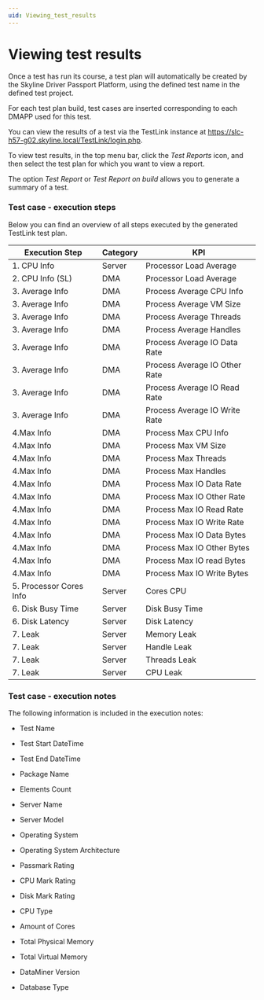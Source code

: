 ```yaml
---
uid: Viewing_test_results
---
```


# Viewing test results

Once a test has run its course, a test plan will automatically be created by the Skyline Driver Passport Platform, using the defined test name in the defined test project.

For each test plan build, test cases are inserted corresponding to each DMAPP used for this test.

You can view the results of a test via the TestLink instance at <https://slc-h57-g02.skyline.local/TestLink/login.php>.

To view test results, in the top menu bar, click the *Test Reports* icon, and then select the test plan for which you want to view a report.

The option *Test Report* or *Test Report on build* allows you to generate a summary of a test.

### Test case - execution steps

Below you can find an overview of all steps executed by the generated TestLink test plan.

| Execution Step           | Category | KPI                           |
|--------------------------|----------|-------------------------------|
| 1\. CPU Info             | Server   | Processor Load Average        |
| 2\. CPU Info (SL)        | DMA      | Processor Load Average        |
| 3\. Average Info         | DMA      | Process Average CPU Info      |
| 3\. Average Info         | DMA      | Process Average VM Size       |
| 3\. Average Info         | DMA      | Process Average Threads       |
| 3\. Average Info         | DMA      | Process Average Handles       |
| 3\. Average Info         | DMA      | Process Average IO Data Rate  |
| 3\. Average Info         | DMA      | Process Average IO Other Rate |
| 3\. Average Info         | DMA      | Process Average IO Read Rate  |
| 3\. Average Info         | DMA      | Process Average IO Write Rate |
| 4.Max Info               | DMA      | Process Max CPU Info          |
| 4.Max Info               | DMA      | Process Max VM Size           |
| 4.Max Info               | DMA      | Process Max Threads           |
| 4.Max Info               | DMA      | Process Max Handles           |
| 4.Max Info               | DMA      | Process Max IO Data Rate      |
| 4.Max Info               | DMA      | Process Max IO Other Rate     |
| 4.Max Info               | DMA      | Process Max IO Read Rate      |
| 4.Max Info               | DMA      | Process Max IO Write Rate     |
| 4.Max Info               | DMA      | Process Max IO Data Bytes     |
| 4.Max Info               | DMA      | Process Max IO Other Bytes    |
| 4.Max Info               | DMA      | Process Max IO read Bytes     |
| 4.Max Info               | DMA      | Process Max IO Write Bytes    |
| 5\. Processor Cores Info | Server   | Cores CPU                     |
| 6\. Disk Busy Time       | Server   | Disk Busy Time                |
| 6\. Disk Latency         | Server   | Disk Latency                  |
| 7\. Leak                 | Server   | Memory Leak                   |
| 7\. Leak                 | Server   | Handle Leak                   |
| 7\. Leak                 | Server   | Threads Leak                  |
| 7\. Leak                 | Server   | CPU Leak                      |

### Test case - execution notes

The following information is included in the execution notes:

- Test Name

- Test Start DateTime

- Test End DateTime

- Package Name

- Elements Count

- Server Name

- Server Model

- Operating System

- Operating System Architecture

- Passmark Rating

- CPU Mark Rating

- Disk Mark Rating

- CPU Type

- Amount of Cores

- Total Physical Memory

- Total Virtual Memory

- DataMiner Version

- Database Type
